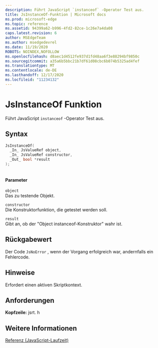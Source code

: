 ```yaml
---
description: Führt JavaScript `instanceof` -Operator Test aus.
title: JsInstanceOf-Funktion | Microsoft docs
ms.prod: microsoft-edge
ms.topic: reference
ms.assetid: 94399a62-b996-4fd2-82ce-1c26e7a4da08
caps.latest.revision: 6
author: MSEdgeTeam
ms.author: msedgedevrel
ms.date: 11/19/2020
ROBOTS: NOINDEX,NOFOLLOW
ms.openlocfilehash: d8aec1d4512fe937d1fd48aa6f3e88294bf9850c
ms.sourcegitcommit: a35a6b5bbc21b7df61d08cbc6b074b5325ad4fef
ms.translationtype: MT
ms.contentlocale: de-DE
ms.lasthandoff: 12/17/2020
ms.locfileid: "11234132"
---
```

# JsInstanceOf Funktion

Führt JavaScript `instanceof` -Operator Test aus.  
  
## Syntax  
  
```cpp  
JsInstanceOf(   
  _In_ JsValueRef object,  
  _In_ JsValueRef constructor,  
  _Out_ bool *result  
);  
  
```  
  
#### Parameter  
 `object`  
 Das zu testende Objekt.  
  
 `constructor`  
 Die Konstruktorfunktion, die getestet werden soll.  
  
 `result`  
 Gibt an, ob der "Object instanceof-Konstruktor" wahr ist.  
  
## Rückgabewert  
 Der Code `JsNoError` , wenn der Vorgang erfolgreich war, andernfalls ein Fehlercode.  
  
## Hinweise  
 Erfordert einen aktiven Skriptkontext.  
  
## Anforderungen  
 **Kopfzeile:** jsrt. h  
  
## Weitere Informationen  
 [Referenz (JavaScript-Laufzeit)](../chakra-hosting/reference-javascript-runtime.md)
